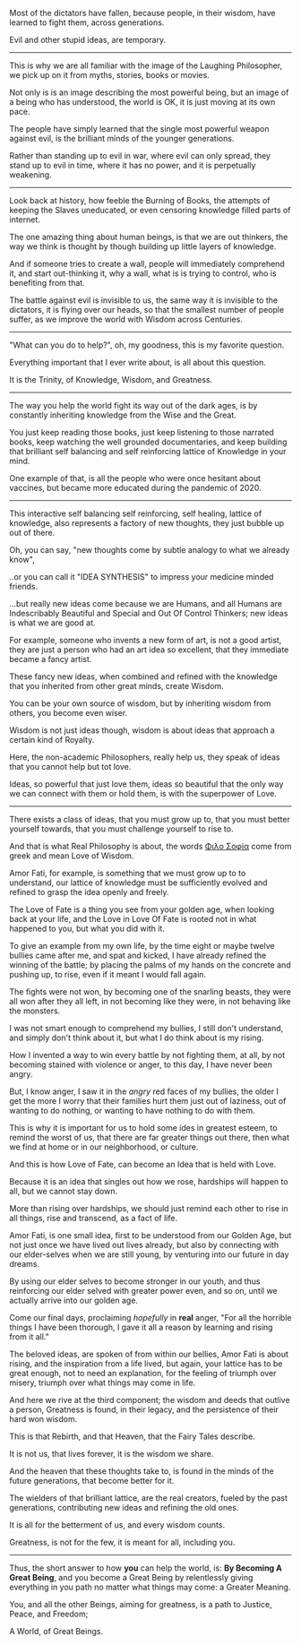 Most of the dictators have fallen,
because people, in their wisdom, have learned to fight them, across generations.

Evil and other stupid ideas,
are temporary.

---

This is why we are all familiar with the image of the Laughing Philosopher,
we pick up on it from myths, stories, books or movies.

Not only is is an image describing the most powerful being,
but an image of a being who has understood, the world is OK, it is just moving at its own pace.

The people have simply learned that the single most powerful weapon against evil,
is the brilliant minds of the younger generations.

Rather than standing up to evil in war, where evil can only spread,
they stand up to evil in time, where it has no power, and it is perpetually weakening.

---

Look back at history, how feeble the Burning of Books,
the attempts of keeping the Slaves uneducated, or even censoring knowledge filled parts of internet.

The one amazing thing about human beings, is that we are out thinkers,
the way we think is thought by though building up little layers of knowledge.

And if someone tries to create a wall, people will immediately comprehend it,
and start out-thinking it, why a wall, what is is trying to control, who is benefiting from that.

The battle against evil is invisible to us, the same way it is invisible to the dictators,
it is flying over our heads, so that the smallest number of people suffer, as we improve the world with Wisdom across Centuries.

---

"What can you do to help?",
oh, my goodness, this is my favorite question.

Everything important that I ever write about,
is all about this question.

It is the Trinity,
of Knowledge, Wisdom, and Greatness.


---

The way you help the world fight its way out of the dark ages,
is by constantly inheriting knowledge from the Wise and the Great.

You just keep reading those books, just keep listening to those narrated books,
keep watching the well grounded documentaries, and keep building that brilliant self balancing and self reinforcing lattice of Knowledge in your mind.

One example of that, is all the people who were once hesitant about vaccines,
but became more educated during the pandemic of 2020.

---

This interactive self balancing self reinforcing, self healing, lattice of knowledge,
also represents a factory of new thoughts, they just bubble up out of there.

Oh, you can say,
"new thoughts come by subtle analogy to what we already know",

..or you can call it "IDEA SYNTHESIS"
to impress your medicine minded friends.

...but really new ideas come because we are Humans,
and all Humans are Indescribably Beautiful and Special and Out Of Control Thinkers; new ideas is what we are good at.

For example, someone who invents a new form of art,
is not a good artist, they are just a person who had an art idea so excellent, that they immediate became a fancy artist.

These fancy new ideas, when combined and refined with the knowledge that you inherited from other great minds,
create Wisdom.

You can be your own source of wisdom,
but by inheriting wisdom from others, you become even wiser.

Wisdom is not just ideas though,
wisdom is about ideas that approach a certain kind of Royalty.

Here, the non-academic Philosophers, really help us,
they speak of ideas that you cannot help but tot love.

Ideas, so powerful that just love them,
ideas so beautiful that the only way we can connect with them or hold them, is with the superpower of Love.

---

There exists a class of ideas, that you must grow up to, that you must better yourself towards,
that you must challenge yourself to rise to.

And that is what Real Philosophy is about,
the words [Φιλο Σοφία] come from greek and mean Love of Wisdom.

Amor Fati, for example, is something that we must grow up to to understand,
our lattice of knowledge must be sufficiently evolved and refined to grasp the idea openly and freely.

The Love of Fate is a thing you see from your golden age, when looking back at your life,
and the Love in Love Of Fate is rooted not in what happened to you, but what you did with it.

To give an example from my own life, by the time eight or maybe twelve bullies came after me, and spat and kicked,
I have already refined the winning of the battle; by placing the palms of my hands on the concrete and pushing up, to rise, even if it meant I would fall again.

The fights were not won, by becoming one of the snarling beasts, they were all won after they all left,
in not becoming like they were, in not behaving like the monsters.

I was not smart enough to comprehend my bullies, I still don't understand, and simply don't think about it,
but what I do think about is my rising.

How I invented a way to win every battle by not fighting them, at all, by not becoming stained with violence or anger,
to this day, I have never been angry.

But, I know anger, I saw it in the _angry_ red faces of my bullies,
the older I get the more I worry that their families hurt them just out of laziness, out of wanting to do nothing, or wanting to have nothing to do with them.

This is why it is important for us to hold some ides in greatest esteem,
to remind the worst of us, that there are far greater things out there, then what we find at home or in our neighborhood, or culture.

And this is how Love of Fate,
can become an Idea that is held with Love.

Because it is an idea that singles out how we rose,
hardships will happen to all, but we cannot stay down.

More than rising over hardships,
we should just remind each other to rise in all things, rise and transcend, as a fact of life.

Amor Fati, is one small idea, first to be understood from our Golden Age,
but not just once we have lived out lives already, but also by connecting with our elder-selves when we are still young, by venturing into our future in day dreams.

By using our elder selves to become stronger in our youth, and thus reinforcing our elder selved with greater power even,
and so on, until we actually arrive into our golden age.

Come our final days, proclaiming _hopefully_ in __real__ anger,
"For all the horrible things I have been thorough, I gave it all a reason by learning and rising from it all."

The beloved ideas, are spoken of from within our bellies, Amor Fati is about rising, and the inspiration from a life lived,
but again, your lattice has to be great enough, not to need an explanation, for the feeling of triumph over misery, triumph over what things may come in life.


And here we rive at the third component; the wisdom and deeds that outlive a person,
Greatness is found, in their legacy, and the persistence of their hard won wisdom.

This is that Rebirth, and that Heaven,
that the Fairy Tales describe.

It is not us, that lives forever,
it is the wisdom we share.

And the heaven that these thoughts take to,
is found in the minds of the future generations, that become better for it.

The wielders of that brilliant lattice,
are the real creators, fueled by the past generations, contributing new ideas and refining the old ones.

It is all for the betterment of us,
and every wisdom counts.

Greatness, is not for the few,
it is meant for all, including you.

---

Thus, the short answer to how __you__ can help the world, is:
**By Becoming A Great Being**, and you become a Great Being by relentlessly giving everything in you path no matter what things may come: a Greater Meaning.

You, and all the other Beings,
aiming for greatness, is a path to Justice, Peace, and Freedom;

A World,
of Great Beings.

[Φιλο Σοφία]: https://en.wikipedia.org/wiki/Philosophy
